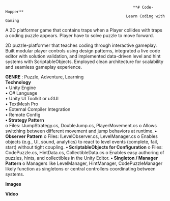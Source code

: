                                                             **# Code-Hopper**
                                                         Learn Coding with Gaming
                                                         
A 2D platformer game that contains traps when a Player collides with traps a coding puzzle appears. Player have to solve puzzle to move forward.    

2D puzzle-platformer that teaches coding through interactive gameplay. Built modular player controls using design patterns, integrated a live code editor with solution validation, and implemented data-driven level and hint systems with ScriptableObjects. Employed clean architecture for scalability and seamless gameplay experience.   

**GENRE** : Puzzle, Adventure, Learning    
**Technology**   
            •	Unity Engine   
            •	C# Language   
            •	Unity UI Toolkit or uGUI   
            •	TextMesh Pro   
            •	External Compiler Integration       
            •	Remote Config      
**•	Strategy Pattern**    
    o	Files: IJumpStrategy.cs, DoubleJump.cs, PlayerMovement.cs
    o	Allows switching between different movement and jump behaviors at runtime.
**•	Observer Pattern**
    o	Files: ILevelObserver.cs, LevelManager.cs
    o	Enables objects (e.g., UI, sound, analytics) to react to level events (complete, fail, start) without tight coupling.
**•	ScriptableObjects for Configuration**
    o	Files: CodePuzzle.cs, HintData.cs, CollectibleData.cs
    o	Enables easy authoring of puzzles, hints, and collectibles in the Unity Editor.
**•	Singleton / Manager Pattern**
    o	Managers like LevelManager, HintManager, CodePuzzleManager likely function as singletons or central controllers coordinating between systems.

  **Images**
   
  **Video**




